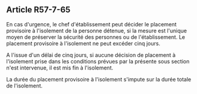 Article R57-7-65
----
En cas d'urgence, le chef d'établissement peut décider le placement provisoire à
l'isolement de la personne détenue, si la mesure est l'unique moyen de préserver
la sécurité des personnes ou de l'établissement. Le placement provisoire à
l'isolement ne peut excéder cinq jours.

A l'issue d'un délai de cinq jours, si aucune décision de placement à
l'isolement prise dans les conditions prévues par la présente sous section n'est
intervenue, il est mis fin à l'isolement.

La durée du placement provisoire à l'isolement s'impute sur la durée totale de
l'isolement.
